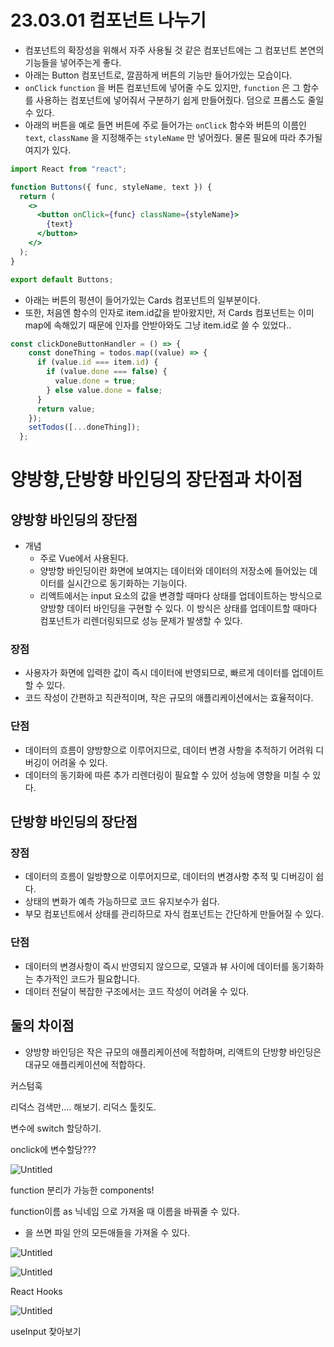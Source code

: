 # 23.03.01 컴포넌트 나누기

- 컴포넌트의 확장성을 위해서 자주 사용될 것 같은 컴포넌트에는 그 컴포넌트 본연의 기능들을 넣어주는게 좋다.
- 아래는 Button 컴포넌트로, 깔끔하게 버튼의 기능만 들어가있는 모습이다.
- `onClick` `function` 을 버튼 컴포넌트에 넣어줄 수도 있지만, `function` 은 그 함수를 사용하는 컴포넌트에 넣어줘서 구분하기 쉽게 만들어줬다. 덤으로 프롭스도 줄일 수 있다.
- 아래의 버튼을 예로 들면 버튼에 주로 들어가는 `onClick` 함수와 버튼의 이름인 `text`, `className` 을 지정해주는 `styleName` 만 넣어줬다. 물론 필요에 따라 추가될 여지가 있다.

```jsx
import React from "react";

function Buttons({ func, styleName, text }) {
  return (
    <>
      <button onClick={func} className={styleName}>
        {text}
      </button>
    </>
  );
}

export default Buttons;
```

- 아래는 버튼의 펑션이 들어가있는 Cards 컴포넌트의 일부분이다.
- 또한, 처음엔 함수의 인자로 item.id값을 받아왔지만, 저 Cards 컴포넌트는 이미 map에 속해있기 때문에 인자를 안받아와도 그냥 item.id로 쓸 수 있었다..

```jsx
const clickDoneButtonHandler = () => {
    const doneThing = todos.map((value) => {
      if (value.id === item.id) {
        if (value.done === false) {
          value.done = true;
        } else value.done = false;
      }
      return value;
    });
    setTodos([...doneThing]);
  };
```

# 양방향,단방향 바인딩의 장단점과 차이점

## 양방향 바인딩의 장단점

- 개념
    - 주로 Vue에서 사용된다.
    - 양방향 바인딩이란 화면에 보여지는 데이터와 데이터의 저장소에 들어있는 데이터를 실시간으로 동기화하는 기능이다.
    - 리액트에서는 input 요소의 값을 변경할 때마다 상태를 업데이트하는 방식으로 양방향 데이터 바인딩을 구현할 수 있다. 이 방식은 상태를 업데이트할 때마다 컴포넌트가 리렌더링되므로 성능 문제가 발생할 수 있다.

### 장점

- 사용자가 화면에 입력한 값이 즉시 데이터에 반영되므로, 빠르게 데이터를 업데이트할 수 있다.
- 코드 작성이 간편하고 직관적이며, 작은 규모의 애플리케이션에서는 효율적이다.

### 단점

- 데이터의 흐름이 양방향으로 이루어지므로, 데이터 변경 사항을 추적하기 어려워 디버깅이 어려울 수 있다.
- 데이터의 동기화에 따른 추가 리렌더링이 필요할 수 있어 성능에 영향을 미칠 수 있다.

## ****단방향 바인딩의 장단점****

### 장점

- 데이터의 흐름이 일방향으로 이루어지므로, 데이터의 변경사항 추적 및 디버깅이 쉽다.
- 상태의 변화가 예측 가능하므로 코드 유지보수가 쉽다.
- 부모 컴포넌트에서 상태를 관리하므로 자식 컴포넌트는 간단하게 만들어질 수 있다.

### 단점

- 데이터의 변경사항이 즉시 반영되지 않으므로, 모델과 뷰 사이에 데이터를 동기화하는 추가적인 코드가 필요합니다.
- 데이터 전달이 복잡한 구조에서는 코드 작성이 어려울 수 있다.

## 둘의 차이점

- 양방향 바인딩은 작은 규모의 애플리케이션에 적합하며, 리액트의 단방향 바인딩은 대규모 애플리케이션에 적합하다.

커스텀훅

리덕스 검색만…. 해보기. 리덕스 툴킷도.

변수에 switch 할당하기.

onclick에 변수할당???

![Untitled](23%2003%2001%20%E1%84%8F%E1%85%A5%E1%86%B7%E1%84%91%E1%85%A9%E1%84%82%E1%85%A5%E1%86%AB%E1%84%90%E1%85%B3%20%E1%84%82%E1%85%A1%E1%84%82%E1%85%AE%E1%84%80%E1%85%B5%20af866f5d0bfc46b0bcdaaec35529355f/Untitled.png)

function 분리가 가능한 components!

function이름 as 닉네임 으로 가져올 때 이름을 바꿔줄 수 있다.

 * 을 쓰면 파일 안의 모든애들을 가져올 수 있다.

![Untitled](23%2003%2001%20%E1%84%8F%E1%85%A5%E1%86%B7%E1%84%91%E1%85%A9%E1%84%82%E1%85%A5%E1%86%AB%E1%84%90%E1%85%B3%20%E1%84%82%E1%85%A1%E1%84%82%E1%85%AE%E1%84%80%E1%85%B5%20af866f5d0bfc46b0bcdaaec35529355f/Untitled%201.png)

![Untitled](23%2003%2001%20%E1%84%8F%E1%85%A5%E1%86%B7%E1%84%91%E1%85%A9%E1%84%82%E1%85%A5%E1%86%AB%E1%84%90%E1%85%B3%20%E1%84%82%E1%85%A1%E1%84%82%E1%85%AE%E1%84%80%E1%85%B5%20af866f5d0bfc46b0bcdaaec35529355f/Untitled%202.png)

React Hooks

![Untitled](23%2003%2001%20%E1%84%8F%E1%85%A5%E1%86%B7%E1%84%91%E1%85%A9%E1%84%82%E1%85%A5%E1%86%AB%E1%84%90%E1%85%B3%20%E1%84%82%E1%85%A1%E1%84%82%E1%85%AE%E1%84%80%E1%85%B5%20af866f5d0bfc46b0bcdaaec35529355f/Untitled%203.png)

useInput 찾아보기